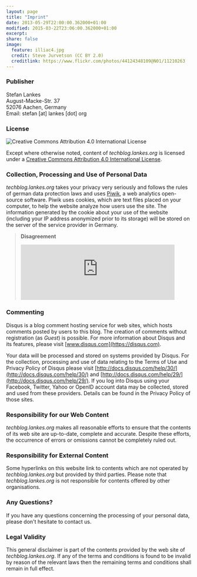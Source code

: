 ```yaml
---
layout: page
title: "Imprint"
date: 2013-05-29T22:00:00.362000+01:00
modified: 2015-03-22T23:06:00.362000+01:00
excerpt:
share: false
image:
  feature: illiac4.jpg
  credit: Steve Jurvetson (CC BY 2.0)
  creditlink: https://www.flickr.com/photos/44124348109@N01/11210263
---
```


### Publisher

Stefan Lankes<br>
August-Macke-Str. 37<br>
52076 Aachen, Germany<br>
Email: stefan [at] lankes [dot] org

### License

![Creative Commons Attribution 4.0 International License](https://i.creativecommons.org/l/by/4.0/88x31.png)

Except where otherwise noted, content of *techblog.lankes.org* is licensed under a [Creative Commons Attribution 4.0 International License](http://creativecommons.org/licenses/by/4.0/).

### Collection, Processing and Use of Personal Data

*techblog.lankes.org* takes your privacy very seriously and follows the rules of german data protection laws and uses [Piwik](http://piwik.org/), a web analytics open-source software.
Piwik uses cookies, which are text files placed on your computer, to help the website analyze how users use the site.
The information generated by the cookie about your use of the website (including your IP address anonymized prior to its storage) will be stored on the server of the service provider in Germany.

> **Disagreement**
> <iframe width="90%" height="150" frameborder="yes" src="https://piwik.lankes.org/index.php?module=CoreAdminHome&amp;action=optOut&amp;language=en"></iframe>

### Commenting

Disqus is a blog comment hosting service for web sites, which hosts comments posted by users to this blog.
The creation of comments without registration (as *Guest*) is possible.
For more information about Disqus and its features, please visit [www.disqus.com](https://disqus.com).

Your data will be processed and stored on systems provided by Disqus.
For the collection, processing and use of data relating to the Terms of Use and Privacy Policy of Disqus please visit [http://docs.disqus.com/help/30/](http://docs.disqus.com/help/30/) and [http://docs.disqus.com/help/29/](http://docs.disqus.com/help/29/).
If you log into Disqus using your Facebook, Twitter, Yahoo or OpenID account data may be collected, stored and used from these providers.
Details can be found in the Privacy Policy of those sites.

### Responsibility for our Web Content

*techblog.lankes.org* makes all reasonable efforts to ensure that the contents of its web site are up-to-date, complete and accurate.
Despite these efforts, the occurrence of errors or omissions cannot be completely ruled out.

### Responsibility for External Content

Some hyperlinks on this website link to contents which are not operated by *techblog.lankes.org* but provided by third parties.
Please note that *techblog.lankes.org* is not responsible for contents offered by other organisations.

### Any Questions?

If you have any questions concerning the processing of your personal data, please don't hesitate to contact us.

### Legal Validity

This general disclaimer is part of the contents provided by the web site of *techblog.lankes.org*.
If any of the terms and conditions is found to be invalid by reason of the relevant laws then the remaining terms and conditions shall remain in full effect.
